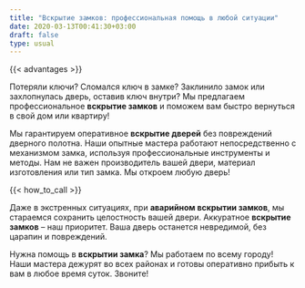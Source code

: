 ```yaml
---
title: "Вскрытие замков: профессиональная помощь в любой ситуации"
date: 2020-03-13T00:41:30+03:00
draft: false
type: usual
---
```


{{< advantages >}}

Потеряли ключи? Сломался ключ в замке? Заклинило замок или захлопнулась дверь, оставив ключ внутри? Мы предлагаем профессиональное **вскрытие замков** и поможем вам быстро вернуться в свой дом или квартиру!

Мы гарантируем оперативное **вскрытие дверей** без повреждений дверного полотна. Наши опытные мастера работают непосредственно с механизмом замка, используя профессиональные инструменты и методы. Нам не важен производитель вашей двери, материал изготовления или тип замка. Мы откроем любую дверь!

{{< how_to_call >}}

Даже в экстренных ситуациях, при **аварийном вскрытии замков**, мы стараемся сохранить целостность вашей двери. Аккуратное **вскрытие замков** – наш приоритет. Ваша дверь останется невредимой, без царапин и повреждений.

Нужна помощь в **вскрытии замка**? Мы работаем по всему городу! Наши мастера дежурят во всех районах и готовы оперативно прибыть к вам в любое время суток. Звоните!
